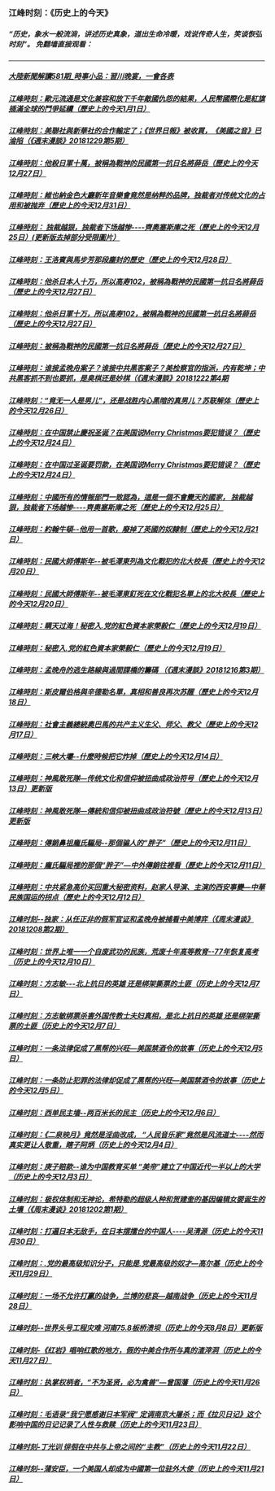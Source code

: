  ### 江峰时刻：《历史上的今天》
 ##### “历史，象水一般流淌，讲述历史真象，道出生命冷暖，戏说传奇人生，笑谈恢弘时刻”。 免翻墙直接观看：
 
 ---

##### <a href='http://45.32.138.53:9999/today-in-history/link.010118._IyPfO7ESho.mp4.html'>大陸新聞解讀581期_時事小品：習川晚宴，一會各表</a>
##### <a href='http://45.32.138.53:9999/today-in-history/link.010118.s7fXWUe_OWE.mp4.html'>江峰時刻：歐元流通是文化兼容和放下千年敵國仇怨的結果，人民幣國際化是紅旗插滿全球的鬥爭延續（歷史上的今天1月1日）</a>
##### <a href='http://45.32.138.53:9999/today-in-history/link.010118.FR_wiIP7zvE.mp4.html'>江峰時刻：美聯社與新華社的合作輸定了；《世界日報》被收買，《美國之音》已淪陷（《週末漫談》20181229第5期）</a>
##### <a href='http://45.32.138.53:9999/today-in-history/link.010118.1MgMo3jG4as.mp4.html'>江峰時刻：他殺日軍十萬，被稱為戰神的民國第一抗日名將薛岳（歷史上的今天12月27日）</a>
##### <a href='http://45.32.138.53:9999/today-in-history/link.010118.oVxQLCSCEw0.mp4.html'>江峰時刻：維也納金色大廳新年音樂會竟然是纳粹的品牌，独裁者对传统文化的占用和被抛弃（歷史上的今天12月31日）</a>
##### <a href='http://45.32.138.53:9999/today-in-history/link.010118.3uw5CCEy7dc.mp4.html'>江峰時刻： 独裁越狠，独裁者下场越惨----齊奧塞斯庫之死（歷史上的今天12月25日）(更新版去掉部分受限圖片）</a>
##### <a href='http://45.32.138.53:9999/today-in-history/link.010118.fWwYaMEwfz8.mp4.html'>江峰時刻：王洛賓與馬步芳那段塵封的歷史（歷史上的今天12月28日）</a>
##### <a href='http://45.32.138.53:9999/today-in-history/link.010118.1MgMo3jG4as.mp4.html'>江峰時刻：他杀日本人十万，所以高寿102，被稱為戰神的民國第一抗日名將薛岳（歷史上的今天12月27日）</a>
##### <a href='http://45.32.138.53:9999/today-in-history/link.010118.1MgMo3jG4as.mp4.html'>江峰時刻：他杀日軍十万，所以高寿102，被稱為戰神的民國第一抗日名將薛岳（歷史上的今天12月27日）</a>
##### <a href='http://45.32.138.53:9999/today-in-history/link.010118.1MgMo3jG4as.mp4.html'>江峰時刻：被稱為戰神的民國第一抗日名將薛岳（歷史上的今天12月27日）</a>
##### <a href='http://45.32.138.53:9999/today-in-history/link.010118.qUxPTf0QEjI.mp4.html'>江峰時刻：谁接孟晚舟案子？谁接中共黑客案子？美检察官的指派，内有乾坤；中共黑客抓不到也要抓，是臭棋还是妙棋（《週末漫談》20181222第4期</a>
##### <a href='http://45.32.138.53:9999/today-in-history/link.010118.sZLxdtXVtBk.mp4.html'>江峰時刻：“竟无一人是男儿”，还是战胜内心黑暗的真男儿？苏联解体（歷史上的今天12月26日）</a>
##### <a href='http://45.32.138.53:9999/today-in-history/link.010118.XBMTqxc_F1I.mp4.html'>江峰時刻：在中国禁止慶祝圣诞？在美国说Merry Christmas要犯错误？（歷史上的今天12月24日）</a>
##### <a href='http://45.32.138.53:9999/today-in-history/link.010118.XBMTqxc_F1I.mp4.html'>江峰時刻：在中国过圣诞要罚款，在美国说Merry Christmas要犯错误？（歷史上的今天12月24日）</a>
##### <a href='http://45.32.138.53:9999/today-in-history/link.010118.CnSYb1YBE-M.mp4.html'>江峰時刻：中國所有的情報部門一致認為，這是一個不會變天的國家， 独裁越狠，独裁者下场越惨----齊奧塞斯庫之死（歷史上的今天12月25日）</a>
##### <a href='http://45.32.138.53:9999/today-in-history/link.010118.MJIqZsSJdC0.mp4.html'>江峰時刻：約翰牛頓--他用一首歌，廢掉了英國的奴隸制（歷史上的今天12月21日）</a>
##### <a href='http://45.32.138.53:9999/today-in-history/link.010118.xg3Oj_4JjPc.mp4.html'>江峰時刻：民國大師傅斯年--被毛澤東列為文化戰犯的北大校長（歷史上的今天12月20日）</a>
##### <a href='http://45.32.138.53:9999/today-in-history/link.010118.xg3Oj_4JjPc.mp4.html'>江峰時刻：民國大師傅斯年--被毛澤東釘死在文化戰犯名單上的北大校長（歷史上的今天12月20日）</a>
##### <a href='http://45.32.138.53:9999/today-in-history/link.010118.IDQeAm2S2bA.mp4.html'>江峰時刻：瞒天过海！秘密入.党的紅色資本家榮毅仁（歷史上的今天12月19日）</a>
##### <a href='http://45.32.138.53:9999/today-in-history/link.010118.IDQeAm2S2bA.mp4.html'>江峰時刻：秘密入.党的紅色資本家榮毅仁（歷史上的今天12月19日）</a>
##### <a href='http://45.32.138.53:9999/today-in-history/link.010118.zcNnLEzrtvM.mp4.html'>江峰時刻：孟晚舟的逃生路線與過間諜橋的籌碼 （《週末漫談》20181216第3期）</a>
##### <a href='http://45.32.138.53:9999/today-in-history/link.010118.djkZXhAlpUU.mp4.html'>江峰時刻：斯皮爾伯格與辛德勒名單，真相和善良再次苏醒（歷史上的今天12月18日）</a>
##### <a href='http://45.32.138.53:9999/today-in-history/link.010118.itaOr-JtOrc.mp4.html'>江峰時刻：社會主義總統奧巴馬的共产主义生父、师父、教父（歷史上的今天12月17日）</a>
##### <a href='http://45.32.138.53:9999/today-in-history/link.010118.suRggjjijhI.mp4.html'>江峰時刻：三峽大壩--什麼時候把它炸掉（歷史上的今天12月14日）</a>
##### <a href='http://45.32.138.53:9999/today-in-history/link.010118.kWQGRBSVNoI.mp4.html'>江峰時刻：神風敢死隊—传统文化和信仰被扭曲成政治符号（歷史上的今天12月13日）更新版</a>
##### <a href='http://45.32.138.53:9999/today-in-history/link.010118.kWQGRBSVNoI.mp4.html'>江峰時刻：神風敢死隊—傳統和信仰被扭曲成政治符號（歷史上的今天12月13日）更新版</a>
##### <a href='http://45.32.138.53:9999/today-in-history/link.010118.6SpptfqDb6s.mp4.html'>江峰時刻：傳銷鼻祖龐氏騙局--那個骗人的“胖子”（歷史上的今天12月11日）</a>
##### <a href='http://45.32.138.53:9999/today-in-history/link.010118.6SpptfqDb6s.mp4.html'>江峰時刻：龐氏騙局裡的那個“胖子”—中外傳銷往裡看（歷史上的今天12月11日）</a>
##### <a href='http://45.32.138.53:9999/today-in-history/link.010118.tVVoJ4GmKa4.mp4.html'>江峰時刻：中共紧急高价买回重大秘密资料，赵家人导演、主演的西安事變—中華民族国运的拐点（歷史上的今天12月12日）</a>
##### <a href='http://45.32.138.53:9999/today-in-history/link.010118.vaMnh7KErnE.mp4.html'>江峰时刻--独家：从任正非的假军官证和孟晚舟被捕看中美博弈（《周末漫谈》20181208第2期）</a>
##### <a href='http://45.32.138.53:9999/today-in-history/link.010118.or356cCdUkA.mp4.html'>江峰时刻：世界上唯一一个自废武功的民族，荒废十年高等教育--77年恢复高考（历史上的今天12月10日）</a>
##### <a href='http://45.32.138.53:9999/today-in-history/link.010118.pJCwxDjU3r8.mp4.html'>江峰时刻：方志敏---北上抗日的英雄 还是绑架撕票的土匪（历史上的今天12月7日）</a>
##### <a href='http://45.32.138.53:9999/today-in-history/link.010118.pJCwxDjU3r8.mp4.html'>江峰时刻：方志敏绑票杀害外国传教士夫妇真相，是北上抗日的英雄 还是绑架撕票的土匪（历史上的今天12月7日）</a>
##### <a href='http://45.32.138.53:9999/today-in-history/link.010118.19e6M7HncuI.mp4.html'>江峰时刻：一条法律促成了黑帮的兴旺—美国禁酒令的故事（历史上的今天12月5日）</a>
##### <a href='http://45.32.138.53:9999/today-in-history/link.010118.19e6M7HncuI.mp4.html'>江峰时刻：一条防止犯罪的法律却促成了黑帮的兴旺—美国禁酒令的故事（历史上的今天12月5日）</a>
##### <a href='http://45.32.138.53:9999/today-in-history/link.010118.Nd2uEes4IcY.mp4.html'>江峰时刻：西单民主墙--两百米长的民主（历史上的今天12月6日）</a>
##### <a href='http://45.32.138.53:9999/today-in-history/link.010118.Jn1INKkZVOs.mp4.html'>江峰时刻：《二泉映月》竟然是淫曲改成， “人民音乐家”竟然是风流道士----然而真实更让人敬重，瞎子阿炳（历史上的今天12月4日）</a>
##### <a href='http://45.32.138.53:9999/today-in-history/link.010118.zQBwBb_7QQw.mp4.html'>江峰时刻：庚子赔款--谁为中国教育买单 “美帝”建立了中国近代一半以上的大学（历史上的今天12月3日）</a>
##### <a href='http://45.32.138.53:9999/today-in-history/link.010118.tulVpGxjclQ.mp4.html'>江峰时刻：极权体制和无神论，希特勒的超级人种和贺建奎的基因编辑女婴诞生的土壤（《周末漫谈》20181202第1期）</a>
##### <a href='http://45.32.138.53:9999/today-in-history/link.010118.OmbfR5yOW7w.mp4.html'>江峰时刻：打遍日本无敌手，在日本摆擂台的中国人----吴清源（历史上的今天11月30日）</a>
##### <a href='http://45.32.138.53:9999/today-in-history/link.010118.NWDWOU7H0zs.mp4.html'>江峰时刻：.党的最高级知识分子，只能是.党最高级的奴才—高尔基（历史上的今天11月29日）</a>
##### <a href='http://45.32.138.53:9999/today-in-history/link.010118.H54pwtWHpyE.mp4.html'>江峰时刻：一场不允许打赢的战争，兰博的悲哀—越南战争（历史上的今天11月28日）</a>
##### <a href='http://45.32.138.53:9999/today-in-history/link.010118.SI0NXSe_lmc.mp4.html'>江峰时刻--世界头号工程灾难 河南75.8板桥溃坝（历史上的今天8月8日）更新版</a>
##### <a href='http://45.32.138.53:9999/today-in-history/link.010118.NXMTm2M6z28.mp4.html'>江峰时刻-《红岩》唱响红歌的地方，假的中美合作所与真的渣滓洞（历史上的今天11月27日）</a>
##### <a href='http://45.32.138.53:9999/today-in-history/link.010118.2AWq3lAV9tg.mp4.html'>江峰时刻：执掌权柄者，“不为圣贤，必为禽兽”—曾国藩（历史上的今天11月26日）</a>
##### <a href='http://45.32.138.53:9999/today-in-history/link.010118.rK_EVVVQfBs.mp4.html'>江峰时刻：毛语录“我宁愿感谢日本军阀” 定调南京大屠杀；而《拉贝日记》这个影响中国的日记记录了人性与救赎（历史上的今天11月23日）</a>
##### <a href='http://45.32.138.53:9999/today-in-history/link.010118.pG_bzIU-eIM.mp4.html'>江峰时刻-丁光训 徘徊在中共与上帝之间的“主教”（历史上的今天11月22日）</a>
##### <a href='http://45.32.138.53:9999/today-in-history/link.010118.q9Y7NPkQ_tQ.mp4.html'>江峰时刻--蒲安臣，一个美国人却成为中國第一位驻外大使（历史上的今天11月21日）</a>

